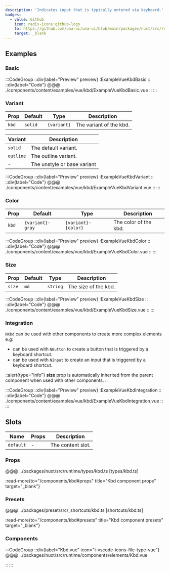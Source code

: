 ```yaml
---
description: 'Indicates input that is typically entered via keyboard.'
badges:
  - value: Github
    icon: radix-icons:github-logo
    to: https://github.com/una-ui/una-ui/blob/main/packages/nuxt/src/runtime/components/elements/Kbd.vue
    target: _blank
---
```


## Examples

### Basic

:::CodeGroup
::div{label="Preview" preview}
  :ExampleVueKbdBasic
::
::div{label="Code"}
@@@ ./components/content/examples/vue/kbd/ExampleVueKbdBasic.vue
::
:::

### Variant

| Prop  | Default | Type        | Description             |
| ----- | ------- | ----------- | ----------------------- |
| `kbd` | `solid` | `{variant}` | The variant of the kbd. |

| Variant   | Description                 |
| --------- | --------------------------- |
| `solid`   | The default variant.        |
| `outline` | The outline variant.        |
| `~`       | The unstyle or base variant |

:::CodeGroup
::div{label="Preview" preview}
  :ExampleVueKbdVariant
::
::div{label="Code"}
@@@ ./components/content/examples/vue/kbd/ExampleVueKbdVariant.vue
::
:::

### Color

| Prop  | Default          | Type                | Description           |
| ----- | ---------------- | ------------------- | --------------------- |
| `kbd` | `{variant}-gray` | `{variant}-{color}` | The color of the kbd. |

:::CodeGroup
::div{label="Preview" preview}
  :ExampleVueKbdColor
::
::div{label="Code"}
@@@ ./components/content/examples/vue/kbd/ExampleVueKbdColor.vue
::
:::

### Size

| Prop   | Default | Type     | Description          |
| ------ | ------- | -------- | -------------------- |
| `size` | `md`    | `string` | The size of the kbd. |

:::CodeGroup
::div{label="Preview" preview}
  :ExampleVueKbdSize
::
::div{label="Code"}
@@@ ./components/content/examples/vue/kbd/ExampleVueKbdSize.vue
::
:::

### Integration

`NKbd` can be used with other components to create more complex elements e.g:

- can be used with `NButton` to create a button that is triggered by a keyboard shortcut.
- can be used with `NInput` to create an input that is triggered by a keyboard shortcut.

::alert{type="info"}
**size** prop is automatically inherited from the parent component when used with other components.
::

:::CodeGroup
::div{label="Preview" preview}
  :ExampleVueKbdIntegration
::
::div{label="Code"}
@@@ ./components/content/examples/vue/kbd/ExampleVueKbdIntegration.vue
::
:::

## Slots

| Name      | Props | Description       |
| --------- | ----- | ----------------- |
| `default` | -     | The content slot. |

### Props

@@@ ../packages/nuxt/src/runtime/types/kbd.ts [types/kbd.ts]

:read-more{to="/components/kbd#props" title="Kbd component props" target="_blank"}

### Presets

@@@ ../packages/preset/src/_shortcuts/kbd.ts [shortcuts/kbd.ts]

:read-more{to="/components/kbd#presets" title="Kbd component presets" target="_blank"}

### Components

:::CodeGroup
::div{label="Kbd.vue" icon="i-vscode-icons-file-type-vue"}
@@@ ../packages/nuxt/src/runtime/components/elements/Kbd.vue

::
:::
